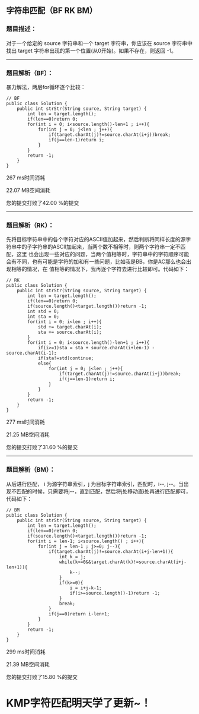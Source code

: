 字符串匹配（BF RK BM）
---

<h3>题目描述：</h3>
对于一个给定的 source 字符串和一个 target 字符串，你应该在 source 字符串中找出 target 字符串出现的第一个位置(从0开始)。如果不存在，则返回 -1。

---

<h3>题目解析（BF）：</h3>
暴力解法，两层for循环逐个比较：

```
// BF
public class Solution {
    public int strStr(String source, String target) {
        int len = target.length();
        if(len==0)return 0;
        for(int i = 0; i<source.length()-len+1 ; i++){
            for(int j = 0; j<len ; j++){
                if(target.charAt(j)!=source.charAt(i+j))break;
                if(j==len-1)return i;
            }
        }
        return -1;
    }
}
```

267 ms时间消耗

22.07 MB空间消耗

您的提交打败了42.00 %的提交

---

<h3>题目解析（RK）：</h3>

先将目标字符串中的各个字符对应的ASCII值加起来，然后判断将同样长度的源字符串中的子字符串的ASCII加起来，当两个数不相等时，则两个字符串一定不匹配，这里
也会出现一些对应的问题，当两个值相等时，字符串中的字符顺序可能会有不同，也有可能是字符的加和有一些问题，比如我是BB，你是AC那么也会出现相等的情况，在
值相等的情况下，我再逐个字符去进行比较即可。代码如下：

```
// RK
public class Solution {
    public int strStr(String source, String target) {
        int len = target.length();
        if(len==0)return 0;
        if(source.length()<target.length())return -1;
        int std = 0;
        int sta = 0;
        for(int i = 0; i<len ; i++){
            std += target.charAt(i);
            sta += source.charAt(i);
        }
        for(int i = 0; i<source.length()-len+1 ; i++){
            if(i>=1)sta = sta + source.charAt(i+len-1) - source.charAt(i-1);
            if(sta!=std)continue;
            else{
                for(int j = 0; j<len ; j++){
                    if(target.charAt(j)!=source.charAt(i+j))break;
                    if(j==len-1)return i;
                }
            }
        }
        return -1;
    }
}
```

277 ms时间消耗

21.25 MB空间消耗

您的提交打败了31.60 %的提交

---

<h3>题目解析（BM）：</h3>
从后进行匹配， i 为源字符串索引，j 为目标字符串索引，匹配时，i--, j--。当出现不匹配的时候，只需要将j--，直到匹配，然后将j处移动直i处再进行匹配即可，代码如下：

```
// BM
public class Solution {
    public int strStr(String source, String target) {
        int len = target.length();
        if(len==0)return 0;
        if(source.length()<target.length())return -1;
        for(int i = len-1; i<source.length() ; i++){
            for(int j = len-1 ; j>=0; j--){
                if(target.charAt(j)!=source.charAt(i+j-len+1)){
                    int k = j;
                    while(k>=0&&target.charAt(k)!=source.charAt(i+j-len+1)){
                        k--;
                    }
                    if(k>=0){
                        i = i+j-k-1;
                        if(i>=source.length()-1)return -1;
                    } 
                    break;
                }
                if(j==0)return i-len+1;
            }
        }
        return -1;
    }
}
```

299 ms时间消耗

21.39 MB空间消耗

您的提交打败了15.80 %的提交


<h1>KMP字符匹配明天学了更新~！</h1>
